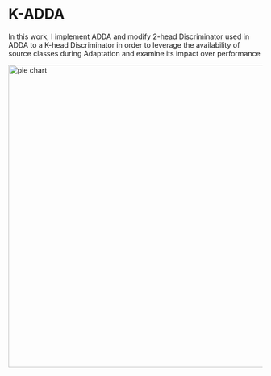 # K-ADDA
In this work, I implement ADDA and modify 2-head Discriminator used in ADDA to a K-head Discriminator in order to leverage the availability of source classes during Adaptation and examine its impact over performance

<img src="/K_ADDAe.png" alt="pie chart" width="600"/>
